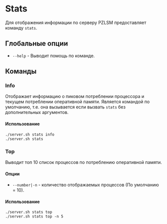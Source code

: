 # Stats
Для отображения информации по серверу PZLSM предоставляет команду `stats`.  

## Глобальные опции
* `--help` - Выводит помощь по команде.

## Команды

### Info
Отображает информацию о пиковом потреблении процессора и текущем потреблении оперативной памяти. Является командой по умолчанию, т.е. она вызывается если вызвать `stats` без дополнительных аргументов.

#### Использование

    ./server.sh stats info
    ./server.sh stats

### Top
Выводит топ 10 список процессов по потреблению оперативной памяти.

#### Опции
* `--number|-n` - количество отображаемых процессов (По умолчанию = 10).

#### Использование

    ./server.sh stats top
    ./server.sh stats top -n 5
